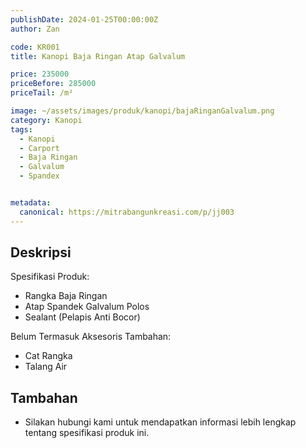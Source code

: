 ```yaml
---
publishDate: 2024-01-25T00:00:00Z
author: Zan

code: KR001
title: Kanopi Baja Ringan Atap Galvalum

price: 235000
priceBefore: 285000
priceTail: /m²

image: ~/assets/images/produk/kanopi/bajaRinganGalvalum.png
category: Kanopi
tags:
  - Kanopi
  - Carport
  - Baja Ringan
  - Galvalum
  - Spandex


metadata:
  canonical: https://mitrabangunkreasi.com/p/jj003
---
```


## Deskripsi

Spesifikasi Produk:
- Rangka Baja Ringan
- Atap Spandek Galvalum Polos
- Sealant (Pelapis Anti Bocor)

Belum Termasuk Aksesoris Tambahan:
- Cat Rangka
- Talang Air

## Tambahan
- Silakan hubungi kami untuk mendapatkan informasi lebih lengkap tentang spesifikasi produk ini.
